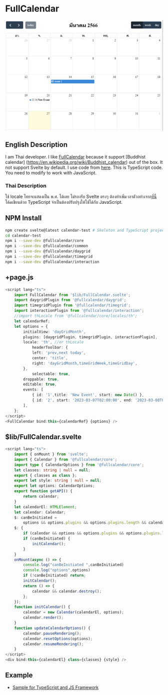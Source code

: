
# FullCalendar
![FullCalendar Buddist Calendar](img/FullCalendarTH.png)
## English Description
I am Thai developer. I like [FullCalendar](https://fullcalendar.io) because it support [Buddhist calendar] (https://en.wikipedia.org/wiki/Buddhist_calendar) out of the box. It not
support Svelte by default. I use code from [here](https://github.com/YogliB/svelte-fullcalendar/issues/804#issuecomment-1471639707). This is TypeScript code. You need to modify to work with JavaScript.

### Thai Description
ใช้ locale ไทยจะแสดงเป็น พ.ศ. ได้เลย ไม่รองรับ Svelte ตรงๆ ต้องทำเพิ่ม เอาตัวอย่างจาก[ที่นี้](https://github.com/YogliB/svelte-fullcalendar/issues/804#issuecomment-1471639707) โค้ดเขียนด้วย TypeScript จำเป็นต้องปรับปรุงให้ใช้ได้กับ JavaScript.

## NPM Install
``` bash
npm create svelte@latest calendar-test # Skeleton and TypeScript project  
cd calendar-test
npm i --save-dev @fullcalendar/core
npm i --save-dev @fullcalendar/common
npm i --save-dev @fullcalendar/daygrid
npm i --save-dev @fullcalendar/timegrid
npm i --save-dev @fullcalendar/interaction
```
## +page.js
``` ts
<script lang="ts">
	import FullCalendar from '$lib/FullCalendar.svelte';
	import daygridPlugin from '@fullcalendar/daygrid';
	import timegridPlugin from '@fullcalendar/timegrid';
	import interactionPlugin from '@fullcalendar/interaction';
	//import thLocale from '@fullcalendar/core/locales/th';
	let calendarRef;
	let options = {
		initialView: 'dayGridMonth',
		plugins: [daygridPlugin, timegridPlugin, interactionPlugin],
		locale: 'th', //or thLocale
            headerToolbar: {
			left: 'prev,next today',
			center: 'title',
			right: 'dayGridMonth,timeGridWeek,timeGridDay',
		},
            selectable: true,
		droppable: true,
		editable: true,
		events: [
			{ id: '1',title: 'New Event', start: new Date() },
            { id: '2', start: '2023-03-07T02:00:00', end: '2023-03-08T07:00:00', title: 'event 1' },
		],
	};
</script>
<FullCalendar bind:this={calendarRef} {options} />
```
## $lib/FullCalendar.svelte
``` ts
<script lang="ts">
	import { onMount } from 'svelte';
	import { Calendar } from '@fullcalendar/core';
	import type { CalendarOptions } from '@fullcalendar/core';
	let classes: string | null = null;
	export { classes as class };
	export let style: string | null = null;
	export let options: CalendarOptions;
	export function getAPI() {
		return calendar;
	}
	let calendarEl: HTMLElement;
	let calendar: Calendar;
	$: canBeInitiated =
		options && options.plugins && options.plugins.length && calendarEl && !calendar;
	$: {
		if (calendar && options && options.plugins && options.plugins.length) updateCalendarOptions();
		if (canBeInitiated) {
			initCalendar();
		}
	}
	onMount(async () => {
		console.log("canBeInitiated ",canBeInitiated)
		console.log("options",options)
		if (!canBeInitiated) return;
		initCalendar();
		return () => {
			calendar && calendar.destroy();
		};
	});
	function initCalendar() {
		calendar = new Calendar(calendarEl, options);
		calendar.render();
	}
	function updateCalendarOptions() {
		calendar.pauseRendering();
		calendar.resetOptions(options);
		calendar.resumeRendering();
	}
</script>
<div bind:this={calendarEl} class={classes} {style} />
```

## Example
- [Sample for TypeScript and JS Framework](https://github.com/fullcalendar/fullcalendar-examples/blob/main/typescript-scheduler/src/index.ts)
